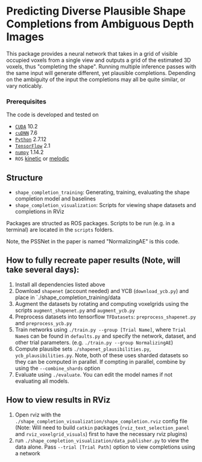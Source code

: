 # Predicting Diverse Plausible Shape Completions from Ambiguous Depth Images

This package provides a neural network that takes in a grid of visible occupied voxels from a single view and outputs a grid of the estimated 3D voxels, thus "completing the shape". Running multiple inference passes with the same input will generate different, yet plausible completions. Depending on the ambiguity of the input the completions may all be quite similar, or vary noticably.


### Prerequisites
The code is developed and tested on
- [`CUDA`](https://developer.nvidia.com/cuda-toolkit) 10.2 
- [`cuDNN`](https://developer.nvidia.com/rdp/cudnn-archive) 7.6
- [`Python`](https://www.python.org) 2.7.12
- [`TensorFlow`](https://github.com/tensorflow/tensorflow) 2.1
- [`numpy`](http://www.numpy.org/) 1.14.2
- `ROS` [kinetic](http://wiki.ros.org/kinetic) or [melodic](http://wiki.ros.org/melodic)



## Structure
 - `shape_completion_training`: Generating, training, evaluating the shape completion model and baselines
 - `shape_completion_visualization`: Scripts for viewing shape datasets and completions in RViz
 
 Packages are structed as ROS packages. Scripts to be run (e.g. in a terminal) are located in the `scripts` folders.
 
 Note, the PSSNet in the paper is named "NormalizingAE" is this code.
 
 
 ## How to fully recreate paper results (Note, will take several days):
 1. Install all dependencies listed above
 2. Download `shapenet` (account needed) and YCB (`download_ycb.py`) and place in `./shape_completion_training/data
 3. Augment the datasets by rotating and computing voxelgrids using the scripts `augment_shapenet.py` and `augment_ycb.py`
 4. Preprocess datasets into tensorflow `TFDatasets`: `preprocess_shapenet.py` and `preprocess_ycb.py`
 5. Train networks using `./train.py --group [Trial Name]`, where `Trial Name`s can be found in `defaults.py` and specify the network, dataset, and other trial parameters. (e.g. `./train.py --group NormalizingAE`)
 6. Compute plausibe sets `./shapenet_plausibilities.py`, `ycb_plausibilities.py`. Note, both of these uses sharded datasets so they can be computed in parallel. If compting in parallel, combine by using the `--combine_shards` option
 7. Evaluate using `./evaluate`. You can edit the model names if not evaluating all models.
 
 ## How to view results in RViz
 1. Open rviz with the `./shape_completion_visualization/shape_completion.rviz` config file (Note: Will need to build `catkin` packages (`rviz_text_selection_panel` and `rviz_voxelgrid_visuals`) first to have the necessary rviz plugins)
 2. run `./shape_completion_visualization/data_publisher.py` to view the data alone. Pass `--trial [Trial Path]` option to view completions using a network 

